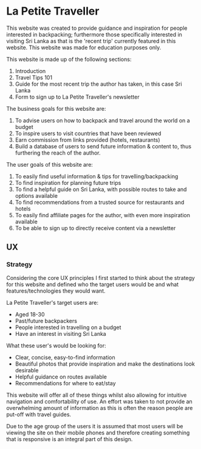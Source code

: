 # La Petite Traveller

This website was created to provide guidance and inspiration for people interested in backpacking; furthermore those specifically interested in visiting Sri Lanka as that is the 'recent trip' currently featured in this website. This website was made for education purposes only. 

This website is made up of the following sections:

1. Introduction
2. Travel Tips 101
3. Guide for the most recent trip the author has taken, in this case Sri Lanka
4. Form to sign up to La Petite Traveller's newsletter

The business goals for this website are:

1. To advise users on how to backpack and travel around the world on a budget
2. To inspire users to visit countries that have been reviewed
3. Earn commission from links provided (hotels, restaurants)
4. Build a database of users to send future information & content to, thus furthering the reach of the author.

The user goals of this website are:
1. To easily find useful information & tips for travelling/backpacking
2. To find inspiration for planning future trips
3. To find a helpful guide on Sri Lanka, with possible routes to take and options available
4. To find recommendations from a trusted source for restaurants and hotels
5. To easily find affiliate pages for the author, with even more inspiration available
6. To be able to sign up to directly receive content via a newsletter

## UX

### Strategy

Considering the core UX principles I first started to think about the strategy for this website and defined who the target users would be and what features/technologies they would want.

La Petite Traveller's target users are:
* Aged 18-30 
* Past/future backpackers
* People interested in travelling on a budget
* Have an interest in visiting Sri Lanka

What these user's would be looking for: 
* Clear, concise, easy-to-find information
* Beautiful photos that provide inspiration and make the destinations look desirable
* Helpful guidance on routes available 
* Recommendations for where to eat/stay

This website will offer all of these things whilst also allowing for intuitive navigation and comfortability of use. An effort was taken to not provide an overwhelming amount of information as this is often the reason people are put-off with travel guides.

Due to the age group of the users it is assumed that most users will be viewing the site on their mobile phones and therefore creating something that is responsive is an integral part of this design.

